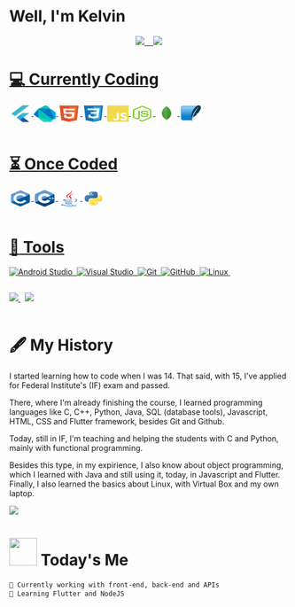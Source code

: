 # Well, I'm Kelvin

<div align="center">

  <a href="https://github.com/kelvins213">

  <img height="180em" src="https://github-readme-stats.vercel.app/api?username=kelvins213&show_icons=true&theme=dracula&include_all_commits=true&count_private=true"/>
  <img/>
  <img/>
  <img/>
  <img height="180em" src="https://github-readme-stats.vercel.app/api/top-langs/?username=kelvins213&layout=compact&langs_count=7&theme=dracula"/>

</div>

# :computer: Currently Coding
  
<div>
  
  <img align="center" alt="Kelvin-Flutter" height="30" width="40" src="https://raw.githubusercontent.com/devicons/devicon/master/icons/flutter/flutter-original.svg">
  
  <img align="center" alt="Kelvin-Dart" height="30" width="40" src="https://raw.githubusercontent.com/devicons/devicon/master/icons/dart/dart-original.svg">
  
  <img align="center" alt="Kelvin-HTML" height="30" width="40" src="https://raw.githubusercontent.com/devicons/devicon/master/icons/html5/html5-original.svg">
  
  <img align="center" alt="Kelvin-CSS" height="30" width="40" src="https://raw.githubusercontent.com/devicons/devicon/master/icons/css3/css3-original.svg">
  
  <img align="center" alt="Kelvin-Js" height="30" width="40" src="https://raw.githubusercontent.com/devicons/devicon/master/icons/javascript/javascript-plain.svg">
  
  <img align="center" alt="Kelvin-NodeJS" height="30" width="40" src="https://raw.githubusercontent.com/devicons/devicon/master/icons/nodejs/nodejs-original.svg">
  
  <img align="center" alt="Kelvin-MongoDB" height="30" width="40" src="https://raw.githubusercontent.com/devicons/devicon/master/icons/mongodb/mongodb-original.svg">
  
  <img align="center" alt="Kelvin-Sqlite" height="30" width="40" src="https://raw.githubusercontent.com/devicons/devicon//master/icons/sqlite/sqlite-original.svg"> 
</div>
<br>
  
# :hourglass_flowing_sand: Once Coded
 
<div>
  <img align="center" alt="Kelvin-C" height="30" width="40" src="https://raw.githubusercontent.com/devicons/devicon/master/icons/c/c-original.svg">
 
  <img align="center" alt="Kelvin-C++" height="30" width="40" src="https://raw.githubusercontent.com/devicons/devicon/master/icons/cplusplus/cplusplus-original.svg">
  
  <img align="center" alt="Kelvin-Java" height="30" width="40" src="https://raw.githubusercontent.com/devicons/devicon/master/icons/java/java-original.svg">
  
  <img align="center" alt="Kelvin-Python" height="30" width="40" src="https://raw.githubusercontent.com/devicons/devicon/master/icons/python/python-original.svg">
</div>
<br>

# :wrench: Tools
  
![Android Studio](https://img.shields.io/badge/-Android%20Studio-0D1117?style=for-the-badge&logo=android-studio&logoColor=4169E1&labelColor=0D1117)&nbsp; 
![Visual Studio](https://img.shields.io/badge/-Visual%20Studio-0D1117?style=for-the-badge&logo=visual-studio&logoColor=C8A2C8&labelColor=0D1117)&nbsp;
![Git](https://img.shields.io/badge/-Git-0D1117?style=for-the-badge&logo=git&labelColor=0D1117)&nbsp;
![GitHub](https://img.shields.io/badge/-GitHub-0D1117?style=for-the-badge&logo=github&labelColor=0D1117)&nbsp;
![Linux](https://img.shields.io/badge/-Linux-0D1117?style=for-the-badge&logo=linux&labelColor=0D1117)&nbsp;
  
##
  
<div>
  <a href="https://www.linkedin.com/in/kelvin-holanda-23b586250" target="_blank">
    <img src="https://img.shields.io/badge/-LinkedIn-%230077B5?style=for-the-badge&logo=linkedin&logoColor=white" target="_blank">
  </a> 
  <img/>
  <img/>
  <a href="mailto:kelvinotilio@gmail.com">
    <img src="https://img.shields.io/badge/Gmail-D14836?style=for-the-badge&logo=gmail&logoColor=white" target="_blank"/>
  </a>
</div>
<br>

##

# :fountain_pen: My History

<div align="left">

 I started learning how to code when I was 14. That said, with 15, I've applied for Federal Institute's (IF) exam and passed. 

There, where I'm already finishing the course, I learned programming languages like C, C++, Python, Java, SQL (database tools), Javascript, HTML, CSS and Flutter framework, besides Git and Github. 

Today, still in IF, I'm teaching and helping the students with C and Python, mainly with functional programming. 

Besides this type, in my expirience, I also know about object programming, which I learned with Java and still using it, today, in Javascript and Flutter. Finally, I also learned the basics about Linux, with Virtual Box and my own laptop.
 
 
  <img height="480" src="https://user-images.githubusercontent.com/103438311/211171315-cad8dec5-86dc-442d-94a6-f5614183f262.jpg"/>

</div>

  
# <img src = "https://user-images.githubusercontent.com/63050133/156777293-72a6e681-2582-4a9d-ad92-09d1181d47c7.gif" width = 50px height = 50px> Today's Me
```
🔭 Currently working with front-end, back-end and APIs
🌱 Learning Flutter and NodeJS
```
  
  
  
  
  
